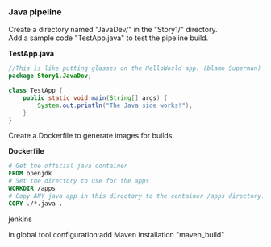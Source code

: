 ### Java pipeline

Create a directory named "JavaDev/" in the "Story1/" directory.\
Add a sample code "TestApp.java" to test the pipeline build. 

__TestApp.java__
```java
//This is like putting glasses on the HelloWorld app. (blame Superman)
package Story1.JavaDev;

class TestApp {
    public static void main(String[] args) {
        System.out.println("The Java side works!"); 
    }
}
```
Create a Dockerfile to generate images for builds. 

__Dockerfile__
```Dockerfile
# Get the official java container 
FROM openjdk
# Set the directory to use for the apps
WORKDIR /apps
# Copy ANY java app in this directory to the container /apps directory.
COPY ./*.java .
```

jenkins

in global tool configuration:add Maven installation "maven_build"